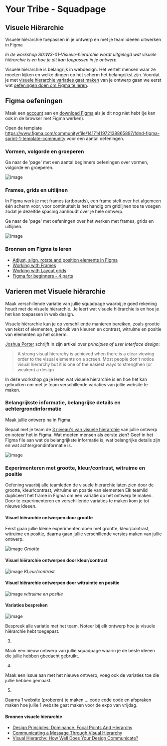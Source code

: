 # Your Tribe - Squadpage

## Visuele Hiërarchie

Visuele hiërarchie toepassen in je ontwerp en met je team ideeën uitwerken in Figma

_In de workshop S01W3-01-Visuele-hierarchie wordt uitgelegd wat visuele hiërarchie is en hoe je dit kan toepassen in je ontwerp._


Visuele hiërarchie is belangrijk in webdesign. Het vertelt mensen waar ze moeten kijken en welke dingen op het scherm het belangrijkst zijn. 
Voordat je met [visuele hierarchie variaties gaat maken](#varieren-met-visuele-hiërarchie) van je ontwerp gaan we eerst wat [oefeningen doen om Figma te leren](#figma-oefeningen). 



## Figma oefeningen

Maak een [account](https://www.figma.com/) aan en [download Figma](https://www.figma.com/downloads/) als je dit nog niet hebt (je kan ook in de browser met Figma werken).

Open de template https://www.figma.com/community/file/1417141972138865897/fdnd-figma-sprint-1-template-community voor een aantal oefeningen. 


### Vormen, volgorde en groeperen
Ga naar de 'page' met een aantal beginners oefeningen over vormen, volgorde en groeperen. 

![image](https://github.com/user-attachments/assets/9912e56f-53bc-474b-a1e8-686fe93a3f8a)


### Frames, grids en uitlijnen

In Figma werk je met frames (artboards), een frame stelt over het algemeen één scherm voor, voor continuïteit is het handig om gridlijnen toe te voegen zodat je dezelfde spacing aanhoudt over je hele ontwerp.

Ga naar de 'page' met oefeningen over het werken met frames, grids en uitlijnen.

![image](https://github.com/user-attachments/assets/99a77250-da50-455a-9fbb-5a35de73cb26)




### Bronnen om Figma te leren

- [Adjust, align, rotate and position elements in Figma](https://help.figma.com/hc/en-us/articles/360039956914-Adjust-alignment-rotation-and-position)  
- [Working with Frames](https://help.figma.com/hc/en-us/articles/360041539473-Frames-in-Figma-Design)
- [Working with Layout grids](https://help.figma.com/hc/en-us/articles/360040450513-Create-layout-grids-with-grids-columns-and-rows)
- [Figma for beginners - 4 parts](https://help.figma.com/hc/en-us/sections/4405269443991-Figma-for-beginners-4-parts)






## Varieren met Visuele hiërarchie

Maak verschillende variatie van jullie squadpage waarbij je goed rekening houdt met de visuele hiërarchie. Je leert wat visuele hiërarchie is en hoe je het kan toepassen in web design. 

Visuele hiërarchie kun je op verschillende manieren bereiken, zoals grootte van tekst of elementen, gebruik van kleuren en contrast, witruime en positie van elementen op het scherm. 

[Joshua Porter](http://bokardo.com/principles-of-user-interface-design/) schrijft in zijn artikel over _principles of user interface design_: 
> A strong visual hierarchy is achieved when there is a clear viewing order to the visual elements on a screen. Most people don't notice visual hierarchy but it is one of the easiest ways to strengthen (or weaken) a design


In deze workshop ga je leren wat visuele hierarchie is en hoe het kan gebruiken om met je team verschillende variaties van jullie website te maken. 






### Belangrijkste informatie, belangrijke details en achtergrondinformatie 

Maak jullie ontwerp na in Figma. 

Bepaal met je team de [3 niveau's van visuele hierarchie](https://www.smashingmagazine.com/2015/02/design-principles-dominance-focal-points-hierarchy/#the-inverted-pyramid-of-writing) van jullie ontwerp en noteer het in Figma. Wat moeten mensen als eerste zien? Geef in het Figma file aan wat de belangrijkste informatie is, wat belangrijke details zijn en wat achtergrondinformatie is.

![image](https://github.com/user-attachments/assets/753332c2-78a0-4dbe-bb7f-39dba76f8184)


### Experimenteren met grootte, kleur/contrast, witruime en positie 

Oefening waarbij alle teamleden de visuele hierarchie laten zien door de grootte, kleur/contrast, witruime en positie van elementen
Elk teamlid dupliceert het frame in Figma om een variatie op het ontwerp te maken. Door te experimenteren en verschillende variaties te maken kom je tot nieuwe ideeen. 



#### Visuel hiërarchie ontwerpen door grootte

Eerst gaan jullie kleine experimenten doen met grootte, kleur/contrast, witruime en positie, daarna gaan jullie verschillende versies maken van jullie ontwerp. 

![image](https://github.com/user-attachments/assets/a26fb102-c929-4322-9018-8ffaf79e73f1)
_Grootte_



#### Visuel hiërarchie ontwerpen door kleur/contrast

![image](https://github.com/user-attachments/assets/0126cc80-1b79-4b8e-a55f-5327845dce13)
_KLeur/contrast_



#### Visuel hiërarchie ontwerpen door witruimte en positie

![image](https://github.com/user-attachments/assets/5334b77c-c52b-46ba-b1d6-5d1fb5390a8d)
_witruime en positie_



#### Variaties bespreken


![image](https://github.com/user-attachments/assets/693625cb-0c55-4bc7-87f9-cdc9c0402e02)

Bespreek alle variatie met het team. Noteer bij elk ontwerp hoe je visuele hiërarchie hebt toegepast. 

3.
Maak een nieuw ontwerp van jullie squadpage waarin je de beste ideeen die jullie hebben gbedacht gebruikt. 

4.
Maak een issue aan met het nieuwe ontwerp, voeg ook de variaties toe die jullie hebben gemaakt. 

5. 
Daarna 1 website (proberen) te maken ... code code code en afspraken maken hoe jullie 1 website gaat maken voor de expo van vrijdag.



#### Bronnen visuele hierarchie

- [Design Principles: Dominance, Focal Points And Hierarchy](https://www.smashingmagazine.com/2015/02/design-principles-dominance-focal-points-hierarchy/)
- [Communicating a Message Through Visual Hierarchy](https://designmodo.com/visual-hierarchy/)
- [Visual Hierarchy: How Well Does Your Design Communicate?](http://vanseodesign.com/web-design/visual-hierarchy/)
<!-- - [Korte video over layout en compositie  @ YouTube](https://www.youtube.com/watch?v=a5KYlHNKQB8) -->


